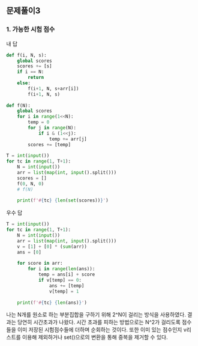 ## 문제풀이3

### 1. 가능한 시험 점수

내 답

```python
def f(i, N, s):
    global scores
    scores += [s]
    if i == N:
        return
    else:
        f(i+1, N, s+arr[i])
        f(i+1, N, s)
        
def f(N):
    global scores
    for i in range(1<<N):
        temp = 0
        for j in range(N):
            if i & (1<<j):
                temp += arr[j]
        scores += [temp]
 
T = int(input())
for tc in range(1, T+1):
    N = int(input())
    arr = list(map(int, input().split()))
    scores = []
    f(0, N, 0)
    # f(N)
 
    print(f'#{tc} {len(set(scores))}')
```

우수 답

```python
T = int(input())
for tc in range(1, T+1):
    N = int(input())
    arr = list(map(int, input().split()))
    v = [1] + [0] * (sum(arr))
    ans = [0]
 
    for score in arr:
        for i in range(len(ans)):
            temp = ans[i] + score
            if v[temp] == 0:
                ans += [temp]
                v[temp] = 1
 
    print(f'#{tc} {len(ans)}')
```

나는 N개를 원소로 하는 부분집합을 구하기 위해 2^N이 걸리는 방식을 사용하였다. 결과는 당연히 시간초과가 나왔다. 시간 초과를 피하는 방법으로는 N^2가 걸리도록 점수들을 이미 저장된 시험점수들에 더하며 순회하는 것이다. 또한 이미 있는 점수인지 v리스트를 이용해 제외하거나 set()으로의 변환을 통해 중복을 제거할 수 있다.



### 